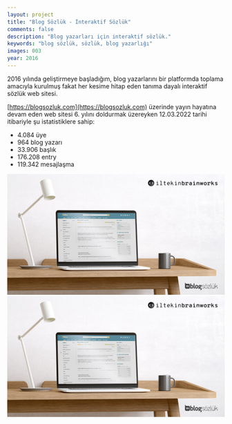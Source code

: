 ```yaml
---
layout: project
title: "Blog Sözlük - İnteraktif Sözlük"
comments: false
description: "Blog yazarları için interaktif sözlük."
keywords: "blog sözlük, sözlük, blog yazarlığı"
images: 003
year: 2016
---
```


2016 yılında geliştirmeye başladığım, blog yazarlarını bir platformda toplama amacıyla kurulmuş fakat her kesime hitap eden tanıma dayalı interaktif sözlük web sitesi.

[https://blogsozluk.com](https://blogsozluk.com) üzerinde yayın hayatına devam eden web sitesi 6. yılını doldurmak üzereyken 12.03.2022 tarihi itibariyle şu istatistiklere sahip:

- 4.084 üye
- 964 blog yazarı
- 33.906 başlık
- 176.208 entry
- 119.342 mesajlaşma


![001](/assets/images/projects/003/001.jpg)
![002](/assets/images/projects/003/001.jpg)